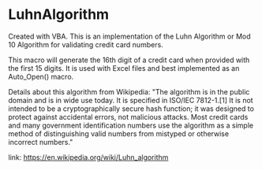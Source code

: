 # LuhnAlgorithm
Created with VBA. This is an implementation of the Luhn Algorithm or Mod 10 Algorithm for validating credit card numbers.

This macro will generate the 16th digit of a credit card when provided with the first 15 digits. It is used with Excel files and best implemented as an Auto_Open() macro.

Details about this algorithm from Wikipedia: 
"The algorithm is in the public domain and is in wide use today. It is specified in ISO/IEC 7812-1.[1] It is not intended to be a cryptographically secure hash function; it was designed to protect against accidental errors, not malicious attacks. Most credit cards and many government identification numbers use the algorithm as a simple method of distinguishing valid numbers from mistyped or otherwise incorrect numbers."

link: https://en.wikipedia.org/wiki/Luhn_algorithm
